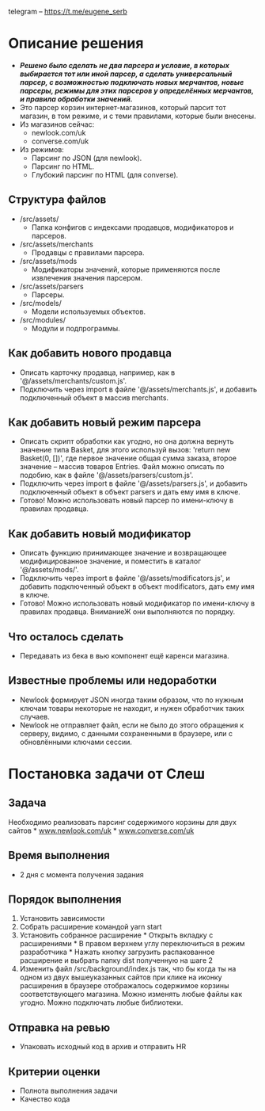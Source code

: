 
telegram – https://t.me/eugene_serb

# Описание решения
  * ***Решено было сделать не два парсера и условие, в которых выбирается
    тот или иной парсер, а сделать универсальный парсер, с возможностью
    подключать новых мерчантов, новые парсеры, режимы для этих парсеров
    у определённых мерчантов, и правила обработки значений.***
  * Это парсер корзин интернет-магазинов, который парсит тот магазин,
    в том режиме, и с теми правилами, которые были внесены.
  * Из магазинов сейчас:
      * newlook.com/uk
      * converse.com/uk
  * Из режимов:
      * Парсинг по JSON (для newlook).
      * Парсинг по HTML.
      * Глубокий парсинг по HTML (для converse).

## Структура файлов
  * /src/assets/
    * Папка конфигов с индексами продавцов, модификаторов и парсеров.
  * /src/assets/merchants
    * Продавцы с правилами парсера.
  * /src/assets/mods
    * Модификаторы значений, которые применяются после
      извлечения значения парсером.
  * /src/assets/parsers
    * Парсеры.
  * /src/models/
    * Модели используемых объектов.
  * /src/modules/
    * Модули и подпрограммы.

## Как добавить нового продавца
  * Описать карточку продавца, например, как в '@/assets/merchants/custom.js'.
  * Подключить через import в  файле '@/assets/merchants.js',
    и добавить подключенный объект в массив merchants.

## Как добавить новый режим парсера
  * Описать скрипт обработки как угодно, но она должна вернуть
    значение типа Basket, для этого используй вызов:
    'return new Basket(0, [])', где первое значение общая сумма заказа,
    второе значение – массив товаров Entries.
    Файл можно описать по подобию, как в файле '@/assets/parsers/custom.js'.
  * Подключить через import в файле '@/assets/parsers.js',
    и добавить подключенный объект в объект parsers и дать
    ему имя в ключе.
  * Готово! Можно использовать новый парсер по имени-ключу
    в правилах продавца.

## Как добавить новый модификатор
  * Описать функцию принимающее значение и возвращающее модифицированное
    значение, и поместить в каталог '@/assets/mods/'.
  * Подключить через import в  файле '@/assets/modificators.js',
    и добавить подключенный объект в объект modificators, дать ему имя в ключе.
  * Готово! Можно использовать новый модификатор по имени-ключу
    в правилах продавца. ВниманиеЖ они выполняются по порядку.

## Что осталось сделать
  * Передавать из бека в вью компонент ещё каренси магазина.

## Известные проблемы или недоработки
  * Newlook формирует JSON иногда таким образом, что по нужным ключам
    товары некоторые не находит, и нужен обработчик таких случаев.
  * Newlook не отправляет файл, если не было до этого обращения к серверу,
    видимо, с данными сохраненными в браузере, или с обновлёнными ключами сессии.

# Постановка задачи от Слеш

## Задача
  Необходимо реализовать парсинг содержимого корзины для двух сайтов
    * www.newlook.com/uk
    * www.converse.com/uk

## Время выполнения
  * 2 дня с момента получения задания

## Порядок выполнения
  1. Установить зависимости
  2. Собрать расширение командой yarn start
  3. Установить собранное расширение 
    * Открыть вкладку с расширениями
    * В правом верхнем углу переключиться в режим разработчика
    * Нажать кнопку загрузить распакованное расширение и выбрать папку dist полученную на шаге 2
  4. Изменить файл /src/background/index.js так, что бы когда ты на одном из двух вышеуказанных сайтов
    при клике на иконку расширения в браузере отображалось содержимое корзины соответствующего магазина.
    Можно изменять любые файлы как угодно. Можно подключать любые библиотеки.

## Отправка на ревью
  * Упаковать исходный код в архив и отправить HR

## Критерии оценки
  * Полнота выполнения задачи
  * Качество кода
